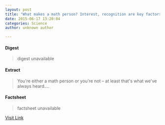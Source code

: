 ```yaml
---
layout: post
title: "What makes a math person? Interest, recognition are key factors, researchers say"
date: 2015-06-17 13:20:04
categories: Science
author: unknown author

---
```



#### Digest
>digest unavailable

#### Extract
>You're either a math person or you're not – at least that's what we've always heard....

#### Factsheet
>factsheet unavailable

[Visit Link](http://phys.org/news353749712.html)


